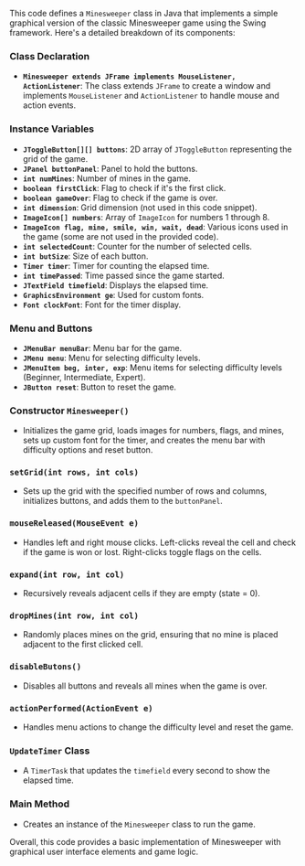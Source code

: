 This code defines a `Minesweeper` class in Java that implements a simple graphical version of the classic Minesweeper game using the Swing framework. Here's a detailed breakdown of its components:

### Class Declaration
- **`Minesweeper extends JFrame implements MouseListener, ActionListener`**: The class extends `JFrame` to create a window and implements `MouseListener` and `ActionListener` to handle mouse and action events.

### Instance Variables
- **`JToggleButton[][] buttons`**: 2D array of `JToggleButton` representing the grid of the game.
- **`JPanel buttonPanel`**: Panel to hold the buttons.
- **`int numMines`**: Number of mines in the game.
- **`boolean firstClick`**: Flag to check if it's the first click.
- **`boolean gameOver`**: Flag to check if the game is over.
- **`int dimension`**: Grid dimension (not used in this code snippet).
- **`ImageIcon[] numbers`**: Array of `ImageIcon` for numbers 1 through 8.
- **`ImageIcon flag, mine, smile, win, wait, dead`**: Various icons used in the game (some are not used in the provided code).
- **`int selectedCount`**: Counter for the number of selected cells.
- **`int butSize`**: Size of each button.
- **`Timer timer`**: Timer for counting the elapsed time.
- **`int timePassed`**: Time passed since the game started.
- **`JTextField timefield`**: Displays the elapsed time.
- **`GraphicsEnvironment ge`**: Used for custom fonts.
- **`Font clockFont`**: Font for the timer display.

### Menu and Buttons
- **`JMenuBar menuBar`**: Menu bar for the game.
- **`JMenu menu`**: Menu for selecting difficulty levels.
- **`JMenuItem beg, inter, exp`**: Menu items for selecting difficulty levels (Beginner, Intermediate, Expert).
- **`JButton reset`**: Button to reset the game.

### Constructor `Minesweeper()`
- Initializes the game grid, loads images for numbers, flags, and mines, sets up custom font for the timer, and creates the menu bar with difficulty options and reset button.

### `setGrid(int rows, int cols)`
- Sets up the grid with the specified number of rows and columns, initializes buttons, and adds them to the `buttonPanel`.

### `mouseReleased(MouseEvent e)`
- Handles left and right mouse clicks. Left-clicks reveal the cell and check if the game is won or lost. Right-clicks toggle flags on the cells.

### `expand(int row, int col)`
- Recursively reveals adjacent cells if they are empty (state = 0).

### `dropMines(int row, int col)`
- Randomly places mines on the grid, ensuring that no mine is placed adjacent to the first clicked cell.

### `disableButons()`
- Disables all buttons and reveals all mines when the game is over.

### `actionPerformed(ActionEvent e)`
- Handles menu actions to change the difficulty level and reset the game.

### `UpdateTimer` Class
- A `TimerTask` that updates the `timefield` every second to show the elapsed time.

### Main Method
- Creates an instance of the `Minesweeper` class to run the game.

Overall, this code provides a basic implementation of Minesweeper with graphical user interface elements and game logic.
